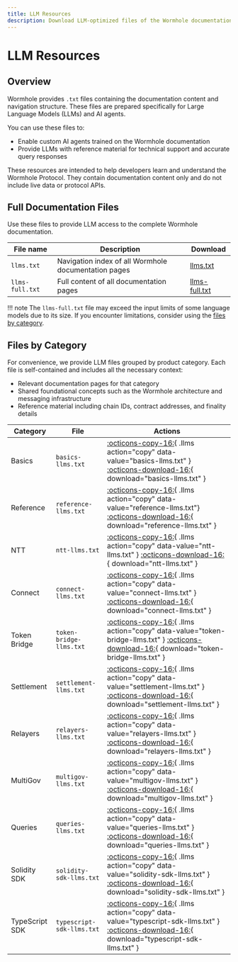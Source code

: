 ```yaml
---
title: LLM Resources
description: Download LLM-optimized files of the Wormhole documentation, including full content and category-specific resources for AI agents.
---
```


# LLM Resources

## Overview

Wormhole provides `.txt` files containing the documentation content and navigation structure. These files are prepared specifically for Large Language Models (LLMs) and AI agents.

You can use these files to:

 - Enable custom AI agents trained on the Wormhole documentation
 - Provide LLMs with reference material for technical support and accurate query responses

These resources are intended to help developers learn and understand the Wormhole Protocol. They contain documentation content only and do not include live data or protocol APIs.

## Full Documentation Files

Use these files to provide LLM access to the complete Wormhole documentation.

| File name          | Description                                              | Download               |
|--------------------|----------------------------------------------------------|------------------------|
| `llms.txt`         |  Navigation index of all Wormhole documentation pages    |  [llms.txt]()          |
| `llms-full.txt`    |  Full content of all documentation pages                 |  [llms-full.txt]()     |

!!! note
    The `llms-full.txt` file may exceed the input limits of some language models due to its size. If you encounter limitations, consider using the [files by category](#files-by-category).

## Files by Category

For convenience, we provide LLM files grouped by product category. Each file is self-contained and includes all the necessary context:

 - Relevant documentation pages for that category
 - Shared foundational concepts such as the Wormhole architecture and messaging infrastructure
 - Reference material including chain IDs, contract addresses, and finality details


| Category       | File                      | Actions                                                                                                                                                                                       |
|----------------|---------------------------|-----------------------------------------------------------------------------------------------------------------------------------------------------------------------------------------------|
| Basics         | `basics-llms.txt`         | [:octicons-copy-16:](){ .llms action="copy" data-value="basics-llms.txt" } [:octicons-download-16:](/docs/llms-files/basics-llms.txt){ download="basics-llms.txt" }                           |
| Reference      | `reference-llms.txt`      | [:octicons-copy-16:](){ .llms action="copy" data-value="reference-llms.txt"} [:octicons-download-16:](/docs/llms-files/reference-llms.txt){ download="reference-llms.txt" }                   |
| NTT            | `ntt-llms.txt`            | [:octicons-copy-16:](){ .llms action="copy" data-value="ntt-llms.txt" } [:octicons-download-16:](/docs/llms-files/ntt-llms.txt){ download="ntt-llms.txt" }                                    |
| Connect        | `connect-llms.txt`        | [:octicons-copy-16:](){ .llms action="copy" data-value="connect-llms.txt" } [:octicons-download-16:](/docs/llms-files/connect-llms.txt){ download="connect-llms.txt" }                        |
| Token Bridge   | `token-bridge-llms.txt`   | [:octicons-copy-16:](){ .llms action="copy" data-value="token-bridge-llms.txt" }   [:octicons-download-16:](/docs/llms-files/token-bridge-llms.txt){ download="token-bridge-llms.txt" }       |
| Settlement     | `settlement-llms.txt`     | [:octicons-copy-16:](){ .llms action="copy" data-value="settlement-llms.txt" } [:octicons-download-16:](/docs/llms-files/settlement-llms.txt){ download="settlement-llms.txt" }               |
| Relayers       | `relayers-llms.txt`       | [:octicons-copy-16:](){ .llms action="copy" data-value="relayers-llms.txt" } [:octicons-download-16:](/docs/llms-files/relayers-llms.txt){ download="relayers-llms.txt" }                     |
| MultiGov       | `multigov-llms.txt`       | [:octicons-copy-16:](){ .llms action="copy" data-value="multigov-llms.txt" } [:octicons-download-16:](/docs/llms-files/multigov-llms.txt){ download="multigov-llms.txt" }                     |
| Queries        | `queries-llms.txt`        | [:octicons-copy-16:](){ .llms action="copy" data-value="queries-llms.txt" } [:octicons-download-16:](/docs/llms-files/queries-llms.txt){ download="queries-llms.txt" }                        |
| Solidity SDK   | `solidity-sdk-llms.txt`   | [:octicons-copy-16:](){ .llms action="copy" data-value="solidity-sdk-llms.txt" } [:octicons-download-16:](/docs/llms-files/solidity-sdk-llms.txt){ download="solidity-sdk-llms.txt" }         |
| TypeScript SDK | `typescript-sdk-llms.txt` | [:octicons-copy-16:](){ .llms action="copy" data-value="typescript-sdk-llms.txt" }   [:octicons-download-16:](/docs/llms-files/typescript-sdk-llms.txt){ download="typescript-sdk-llms.txt" } |